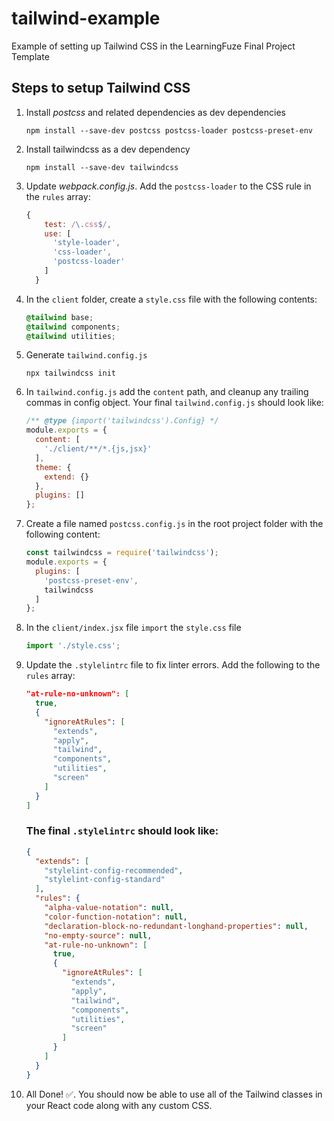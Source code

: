 # tailwind-example

Example of setting up Tailwind CSS in the LearningFuze Final Project Template

## Steps to setup Tailwind CSS
1. Install *postcss* and related dependencies as dev dependencies
    ```
    npm install --save-dev postcss postcss-loader postcss-preset-env
    ```
1. Install tailwindcss as a dev dependency
    ```
    npm install --save-dev tailwindcss
    ```
1. Update *webpack.config.js*. Add the `postcss-loader` to the CSS rule in the `rules` array:
    ```JAVASCRIPT
    {
        test: /\.css$/,
        use: [
          'style-loader',
          'css-loader',
          'postcss-loader'
        ]
      }
    ```
1. In the `client` folder, create a `style.css` file with the following contents:
    ```CSS
    @tailwind base;
    @tailwind components;
    @tailwind utilities;
    ```
1. Generate `tailwind.config.js`
    ```
    npx tailwindcss init
    ```
1. In `tailwind.config.js` add the `content` path, and cleanup any trailing commas in config object. Your final `tailwind.config.js` should look like:
    ```JAVASCRIPT
    /** @type {import('tailwindcss').Config} */
    module.exports = {
      content: [
        './client/**/*.{js,jsx}'
      ],
      theme: {
        extend: {}
      },
      plugins: []
    };
    ```
1. Create a file named `postcss.config.js` in the root project folder with the following content:
    ```JAVASCRIPT
    const tailwindcss = require('tailwindcss');
    module.exports = {
      plugins: [
        'postcss-preset-env',
        tailwindcss
      ]
    };
    ```
1. In the `client/index.jsx` file `import` the `style.css` file
    ```JAVASCRIPT
    import './style.css';
    ```
1. Update the `.stylelintrc` file to fix linter errors. Add the following to the `rules` array:
    ```JSON
    "at-rule-no-unknown": [
      true,
      {
        "ignoreAtRules": [
          "extends",
          "apply",
          "tailwind",
          "components",
          "utilities",
          "screen"
        ]
      }
    ]
    ```
    ### The final `.stylelintrc` should look like:
    ```JSON
    {
      "extends": [
        "stylelint-config-recommended",
        "stylelint-config-standard"
      ],
      "rules": {
        "alpha-value-notation": null,
        "color-function-notation": null,
        "declaration-block-no-redundant-longhand-properties": null,
        "no-empty-source": null,
        "at-rule-no-unknown": [
          true,
          {
            "ignoreAtRules": [
              "extends",
              "apply",
              "tailwind",
              "components",
              "utilities",
              "screen"
            ]
          }
        ]
      }
    }
    ```
1. All Done! ✅. You should now be able to use all of the Tailwind classes in your React code along with any custom CSS.
